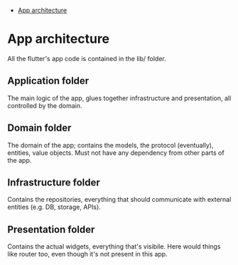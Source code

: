 - [App architecture](#app-architecture)

# App architecture

All the flutter's app code is contained in the lib/ folder.

## Application folder

The main logic of the app, glues together infrastructure and presentation, all controlled by the domain.

## Domain folder

The domain of the app; contains the models, the protocol (eventually), entities, value objects. Must not have any dependency from other parts of the app.

## Infrastructure folder

Contains the repositories, everything that should communicate with external entities (e.g. DB, storage, APIs).

## Presentation folder

Contains the actual widgets, everything that's visibile.
Here would things like router too, even though it's not present in this app.
